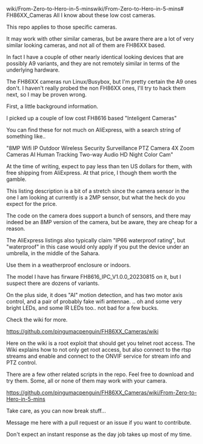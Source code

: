 wiki/From-Zero-to-Hero-in-5-minswiki/From-Zero-to-Hero-in-5-mins# FH86XX_Cameras
All I know about these low cost cameras. 

This repo applies to those specific cameras. 

It may work with other similar cameras, but be aware there are a lot of very similar looking cameras, and not all of them are FH86XX based.

In fact I have a couple of other nearly identical looking devices that are possibly A9 variants, and they are not remotely similar in terms of the underlying hardware.

The FH86XX cameras run Linux/Busybox, but I'm pretty certain the A9 ones don't. I haven't really probed the non FH86XX ones, I'll try to hack them next, so I may be proven wrong. 

First,  a little background information.

I picked up a couple of low cost  FH8616  based "Inteligent Cameras" 

You can find these for not much on AliExpress, with a search string of something like..

"8MP Wifi IP Outdoor Wireless Security Surveillance PTZ Camera 4X Zoom Cameras AI Human Tracking Two-way Audio HD Night Color Cam"

At the time of writing, expect to pay less than ten US dollars for them, with free shipping from AliExpress. At that price, I though them worth the gamble. 

This listing description is a bit of a stretch since the camera sensor in the one I am looking at currently is a 2MP sensor, but what the heck do you expect for the price. 

The code on the camera does support a bunch of sensors, and there may indeed be an 8MP version of the camera, but be aware, they are cheap for a reason. 

The AliExpress listings also typically claim "IP66 waterproof rating", but "waterproof" in this case would only apply if you put the device under an umbrella, in the middle of the Sahara. 

Use them in a weatherproof enclosure or indoors. 

The model I have has firware FH8616_IPC_V1.0.0_20230815 on it, but I suspect there are dozens of variants. 

On the plus side, it does "AI" motion detection, and has two motor axis control, and a pair of probably fake wifi antennae. 
.. oh and some very bright LEDs, and some IR LEDs too.. not bad for a few bucks. 

Check the wiki for more. 

https://github.com/pingumacpenguin/FH86XX_Cameras/wiki

Here on the wiki is a root exploit that should get you telnet root access. The Wiki explains how to not only get root access, but also connect to the rtsp streams and enable and connect to the ONVIF service for stream info and PTZ control. 

There are a few other related scripts in the repo. Feel free to download and try them. Some, all or none of them may work with your camera. 

https://github.com/pingumacpenguin/FH86XX_Cameras/wiki/From-Zero-to-Hero-in-5-mins

Take care, as you can now break stuff...

Message me here with a pull request or an issue if you want to contribute. 

Don't expect an instant response as the day job takes up most of my time. 

